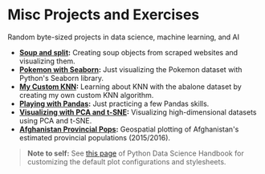 # Misc Projects and Exercises
Random byte-sized projects in data science, machine learning, and AI   

- **[Soup and split](https://nbviewer.jupyter.org/github/alisiina/misc/blob/master/Soup%20and%20Split.ipynb):** Creating soup objects from scraped websites and visualizing them.
- **[Pokemon with Seaborn](https://nbviewer.jupyter.org/github/alisiina/misc/blob/master/Pokemon%20with%20Seaborn.ipynb):** Just visualizing the Pokemon dataset with Python's Seaborn library.
- **[My Custom KNN](https://nbviewer.jupyter.org/github/alisiina/misc/blob/master/My%20Custom%20KNN.ipynb):** Learning about KNN with the abalone dataset by creating my own custom KNN algorithm.
- **[Playing with Pandas](https://nbviewer.jupyter.org/github/alisiina/misc/blob/master/Playing%20with%20Pandas.ipynb):** Just practicing a few Pandas skills.
- **[Visualizing with PCA and t-SNE](https://nbviewer.jupyter.org/github/alisiina/misc/blob/master/Visualizing%20with%20PCA%20and%20t-SNE.ipynb):** Visualizing high-dimensional datasets using PCA and t-SNE.
- **[Afghanistan Provincial Pops](https://nbviewer.jupyter.org/github/alisiina/misc/blob/master/Afghanistan%20Provincial%20Pop%20Visuals.ipynb):** Geospatial plotting of Afghanistan's estimated provincial populations (2015/2016).

> **Note to self:** See [this page](https://jakevdp.github.io/PythonDataScienceHandbook/04.11-settings-and-stylesheets.html) of Python Data Science Handbook for customizing the default plot configurations and stylesheets.
